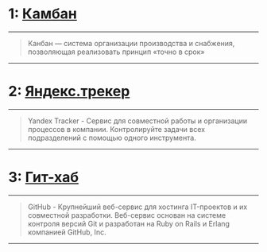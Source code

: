 # 1: [Камбан](https://www.youtube.com/watch?v=c1Vl7geFjl0)

___________________________________________________________
>Канбан — система организации производства и снабжения, позволяющая реализовать принцип «точно в срок»


___________________________________________________________

# 2: [Яндекс.трекер](https://www.youtube.com/watch?v=pIgmFmgju7w)

___________________________________________________________

> Yandex Tracker - Сервис для совместной работы и организации процессов в компании. Контролируйте задачи всех подразделений с помощью одного инструмента.
___________________________________________________________

# 3: [Гит-хаб](https://www.youtube.com/watch?v=y5wxl4pBI_A)

___________________________________________________________

> GitHub - Крупнейший веб-сервис для хостинга IT-проектов и их совместной разработки. Веб-сервис основан на системе контроля версий Git и разработан на Ruby 
> on Rails и Erlang компанией GitHub, Inc.
___________________________________________________________

